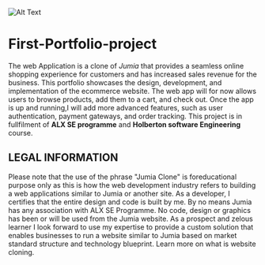 ![Alt Text](https://media.giphy.com/media/frN73LZlGVE2ejJURZ/giphy.gif)
# First-Portfolio-project
 The web Application is a clone of *Jumia* that provides a seamless online shopping experience for customers and has increased sales revenue for the business. This portfolio showcases the design, development, and implementation of the ecommerce website. The web app will for now allows users to browse products, add them to a cart, and check out. Once the app is up and running,I will add more advanced features, such as user authentication, payment gateways, and order tracking.
This project is in fullfilment of **ALX SE programme** and **Holberton software Engineering** course.

## LEGAL INFORMATION
Please note that the use of the phrase "Jumia Clone" is foreducational purpose only as this is how the web development industry refers to building a web applications similar to Jumia or another site. As a developer, I certifies that the entire design and code is built by me. By no means Jumia has any association with ALX SE Programme. No code, design or graphics has been or will be used from the Jumia website. As a prospect and zelous learner I look forward to use my expertise to provide a custom solution that enables businesses to run a website similar to Jumia based on market standard structure and technology blueprint. Learn more on what is website cloning.
